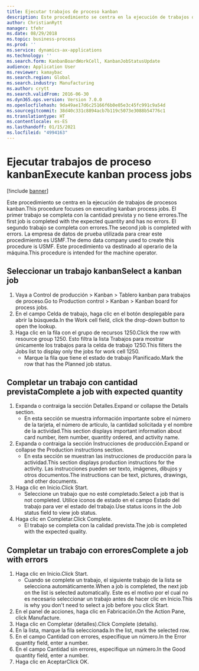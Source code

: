 ```yaml
---
title: Ejecutar trabajos de proceso kanban
description: Este procedimiento se centra en la ejecución de trabajos de procesos kanban.
author: ChristianRytt
manager: tfehr
ms.date: 08/29/2018
ms.topic: business-process
ms.prod: ''
ms.service: dynamics-ax-applications
ms.technology: ''
ms.search.form: KanbanBoardWorkCell, KanbanJobStatusUpdate
audience: Application User
ms.reviewer: kamaybac
ms.search.region: Global
ms.search.industry: Manufacturing
ms.author: crytt
ms.search.validFrom: 2016-06-30
ms.dyn365.ops.version: Version 7.0.0
ms.openlocfilehash: 9da49ae17d6c25166f6b0e05e3c45fc991c9a54d
ms.sourcegitcommit: 38d40c331c8894acb7b119c5073e3088b54776c1
ms.translationtype: HT
ms.contentlocale: es-ES
ms.lasthandoff: 01/15/2021
ms.locfileid: "4994163"
---
```

# <a name="execute-kanban-process-jobs"></a><span data-ttu-id="f22b0-103">Ejecutar trabajos de proceso kanban</span><span class="sxs-lookup"><span data-stu-id="f22b0-103">Execute kanban process jobs</span></span>

[!include [banner](../../includes/banner.md)]

<span data-ttu-id="f22b0-104">Este procedimiento se centra en la ejecución de trabajos de procesos kanban.</span><span class="sxs-lookup"><span data-stu-id="f22b0-104">This procedure focuses on executing kanban process jobs.</span></span> <span data-ttu-id="f22b0-105">El primer trabajo se completa con la cantidad prevista y no tiene errores.</span><span class="sxs-lookup"><span data-stu-id="f22b0-105">The first job is completed with the expected quantity and has no errors.</span></span> <span data-ttu-id="f22b0-106">El segundo trabajo se completa con errores.</span><span class="sxs-lookup"><span data-stu-id="f22b0-106">The second job is completed with errors.</span></span> <span data-ttu-id="f22b0-107">La empresa de datos de prueba utilizada para crear este procedimiento es USMF.</span><span class="sxs-lookup"><span data-stu-id="f22b0-107">The demo data company used to create this procedure is USMF.</span></span> <span data-ttu-id="f22b0-108">Este procedimiento va destinado al operario de la máquina.</span><span class="sxs-lookup"><span data-stu-id="f22b0-108">This procedure is intended for the machine operator.</span></span>


## <a name="select-a-kanban-job"></a><span data-ttu-id="f22b0-109">Seleccionar un trabajo kanban</span><span class="sxs-lookup"><span data-stu-id="f22b0-109">Select a kanban job</span></span>
1. <span data-ttu-id="f22b0-110">Vaya a Control de producción > Kanban > Tablero kanban para trabajos de proceso.</span><span class="sxs-lookup"><span data-stu-id="f22b0-110">Go to Production control > Kanban > Kanban board for process jobs.</span></span>
2. <span data-ttu-id="f22b0-111">En el campo Celda de trabajo, haga clic en el botón desplegable para abrir la búsqueda.</span><span class="sxs-lookup"><span data-stu-id="f22b0-111">In the Work cell field, click the drop-down button to open the lookup.</span></span>
3. <span data-ttu-id="f22b0-112">Haga clic en la fila con el grupo de recursos 1250.</span><span class="sxs-lookup"><span data-stu-id="f22b0-112">Click the row with resource group 1250.</span></span> <span data-ttu-id="f22b0-113">Esto filtra la lista Trabajos para mostrar únicamente los trabajos para la celda de trabajo 1250.</span><span class="sxs-lookup"><span data-stu-id="f22b0-113">This filters the Jobs list to display only the jobs for work cell 1250.</span></span>
    * <span data-ttu-id="f22b0-114">Marque la fila que tiene el estado de trabajo Planificado.</span><span class="sxs-lookup"><span data-stu-id="f22b0-114">Mark the row that has the Planned job status.</span></span>  

## <a name="complete-a-job-with-expected-quantity"></a><span data-ttu-id="f22b0-115">Completar un trabajo con cantidad prevista</span><span class="sxs-lookup"><span data-stu-id="f22b0-115">Complete a job with expected quantity</span></span>
1. <span data-ttu-id="f22b0-116">Expanda o contraiga la sección Detalles.</span><span class="sxs-lookup"><span data-stu-id="f22b0-116">Expand or collapse the Details section.</span></span>
    * <span data-ttu-id="f22b0-117">En esta sección se muestra información importante sobre el número de la tarjeta, el número de artículo, la cantidad solicitada y el nombre de la actividad.</span><span class="sxs-lookup"><span data-stu-id="f22b0-117">This section displays important information about card number, item number, quantity ordered, and activity name.</span></span>  
2. <span data-ttu-id="f22b0-118">Expanda o contraiga la sección Instrucciones de producción.</span><span class="sxs-lookup"><span data-stu-id="f22b0-118">Expand or collapse the Production instructions section.</span></span>
    * <span data-ttu-id="f22b0-119">En esta sección se muestran las instrucciones de producción para la actividad.</span><span class="sxs-lookup"><span data-stu-id="f22b0-119">This section displays production instructions for the activity.</span></span> <span data-ttu-id="f22b0-120">Las instrucciones pueden ser texto, imágenes, dibujos y otros documentos.</span><span class="sxs-lookup"><span data-stu-id="f22b0-120">The instructions can be text, pictures, drawings, and other documents.</span></span>  
3. <span data-ttu-id="f22b0-121">Haga clic en Inicio.</span><span class="sxs-lookup"><span data-stu-id="f22b0-121">Click Start.</span></span>
    * <span data-ttu-id="f22b0-122">Seleccione un trabajo que no esté completado.</span><span class="sxs-lookup"><span data-stu-id="f22b0-122">Select a job that is not completed.</span></span> <span data-ttu-id="f22b0-123">Utilice iconos de estado en el campo Estado del trabajo para ver el estado del trabajo.</span><span class="sxs-lookup"><span data-stu-id="f22b0-123">Use status icons in the Job status field to view job status.</span></span>      
4. <span data-ttu-id="f22b0-124">Haga clic en Completar.</span><span class="sxs-lookup"><span data-stu-id="f22b0-124">Click Complete.</span></span>
    * <span data-ttu-id="f22b0-125">El trabajo se completa con la calidad prevista.</span><span class="sxs-lookup"><span data-stu-id="f22b0-125">The job is completed with the expected quality.</span></span>  

## <a name="complete-a-job-with-errors"></a><span data-ttu-id="f22b0-126">Completar un trabajo con errores</span><span class="sxs-lookup"><span data-stu-id="f22b0-126">Complete a job with errors</span></span>
1. <span data-ttu-id="f22b0-127">Haga clic en Inicio.</span><span class="sxs-lookup"><span data-stu-id="f22b0-127">Click Start.</span></span>
    * <span data-ttu-id="f22b0-128">Cuando se complete un trabajo, el siguiente trabajo de la lista se selecciona automáticamente.</span><span class="sxs-lookup"><span data-stu-id="f22b0-128">When a job is completed, the next job on the list is selected automatically.</span></span> <span data-ttu-id="f22b0-129">Este es el motivo por el cual no es necesario seleccionar un trabajo antes de hacer clic en Inicio.</span><span class="sxs-lookup"><span data-stu-id="f22b0-129">This is why you don't need to select a job before you click Start.</span></span>  
2. <span data-ttu-id="f22b0-130">En el panel de acciones, haga clic en Fabricación.</span><span class="sxs-lookup"><span data-stu-id="f22b0-130">On the Action Pane, click Manufacture.</span></span>
3. <span data-ttu-id="f22b0-131">Haga clic en Completar (detalles).</span><span class="sxs-lookup"><span data-stu-id="f22b0-131">Click Complete (details).</span></span>
4. <span data-ttu-id="f22b0-132">En la lista, marque la fila seleccionada.</span><span class="sxs-lookup"><span data-stu-id="f22b0-132">In the list, mark the selected row.</span></span>
5. <span data-ttu-id="f22b0-133">En el campo Cantidad con errores, especifique un número.</span><span class="sxs-lookup"><span data-stu-id="f22b0-133">In the Error quantity field, enter a number.</span></span>
6. <span data-ttu-id="f22b0-134">En el campo Cantidad sin errores, especifique un número.</span><span class="sxs-lookup"><span data-stu-id="f22b0-134">In the Good quantity field, enter a number.</span></span>
7. <span data-ttu-id="f22b0-135">Haga clic en Aceptar</span><span class="sxs-lookup"><span data-stu-id="f22b0-135">Click OK.</span></span>

